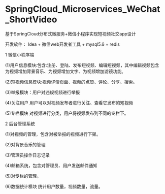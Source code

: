 # SpringCloud_Microservices_WeChat_ShortVideo
基于SpringCloud分布式微服务+微信小程序实现短视频社交app设计

开发软件： Idea + 微信web开发者工具 + mysql5.6 + redis

1 微信小程序端

(1)用户信息模块:包含:注册、登陆、发布短视频、编辑短视频，其中编辑视频包含为视频增加背景音乐、为视频增加文字、为视频增加滤镜功能。

(2)短视频信息模块:视频详情页面、视频的点赞、评论、分享、搜索。

(3)举报模块：用户对违规视频进行举报

(4)关注用户 用户可以对视频发布者进行关注、查看它发布的短视频

(5)专栏模块 对视频进行分类，用户将视频发布到不同的专栏下。

2 后台管理系统

(1)对视频的管理，包含对被举报的视频进行下架。

(2)对背景音乐的管理

(3)管理员操作日志记录

(4)邮箱系统，包含对管理员、用户发送邮件通知

(5)对专栏的管理。

(6)数据统计模块 统计用户数量，视频数量，流量。
